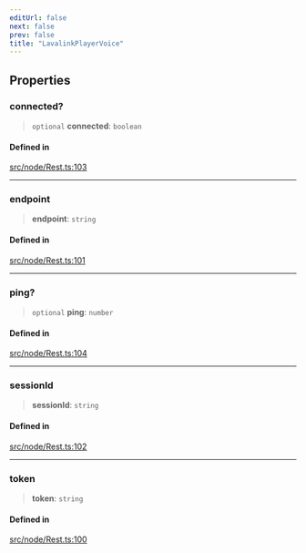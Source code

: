 ```yaml
---
editUrl: false
next: false
prev: false
title: "LavalinkPlayerVoice"
---
```


## Properties

### connected?

> `optional` **connected**: `boolean`

#### Defined in

[src/node/Rest.ts:103](https://github.com/shipgirlproject/shoukaku/blob/f3e4f8953c070c0cdfec493d072e6a22e3555895/src/node/Rest.ts#L103)

***

### endpoint

> **endpoint**: `string`

#### Defined in

[src/node/Rest.ts:101](https://github.com/shipgirlproject/shoukaku/blob/f3e4f8953c070c0cdfec493d072e6a22e3555895/src/node/Rest.ts#L101)

***

### ping?

> `optional` **ping**: `number`

#### Defined in

[src/node/Rest.ts:104](https://github.com/shipgirlproject/shoukaku/blob/f3e4f8953c070c0cdfec493d072e6a22e3555895/src/node/Rest.ts#L104)

***

### sessionId

> **sessionId**: `string`

#### Defined in

[src/node/Rest.ts:102](https://github.com/shipgirlproject/shoukaku/blob/f3e4f8953c070c0cdfec493d072e6a22e3555895/src/node/Rest.ts#L102)

***

### token

> **token**: `string`

#### Defined in

[src/node/Rest.ts:100](https://github.com/shipgirlproject/shoukaku/blob/f3e4f8953c070c0cdfec493d072e6a22e3555895/src/node/Rest.ts#L100)
